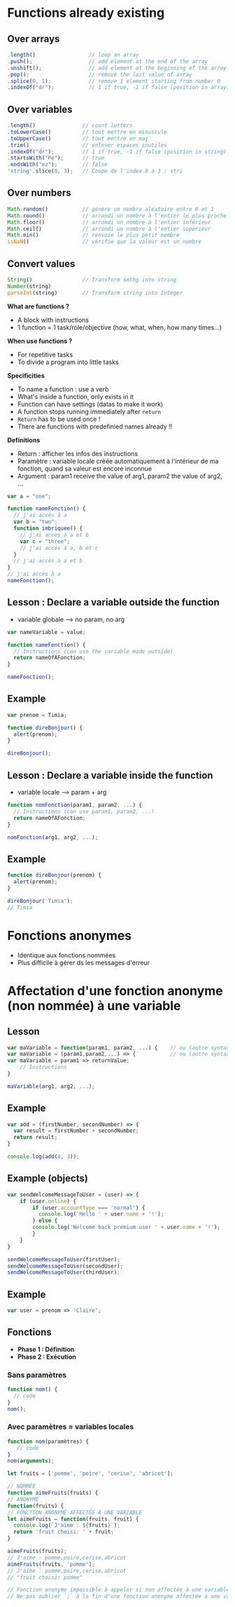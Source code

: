 # Functions already existing
## Over arrays
```javascript
.length()                 // loop an array
.push();                  // add element at the end of the array
.unshift();               // add element at the beginning of the array
.pop();                   // remove the last value of array
.splice(0, 1);            // remove 1 element starting from number 0
.indexOf("dr");           // 1 if true, -1 if false (position in array)
```
## Over variables
```javascript
.length()               // count letters
.toLowerCase()          // tout mettre en minuscule
.toUpperCase()          // tout mettre en maj
.trim()                 // enlever espaces inutiles
.indexOf("dr");         // 1 if true, -1 if false (position in string)
.startsWith("Pe");      // true
.endsWith("ez");        // false
'string'.slice(0, 3);   // Coupe de l'index 0 à 3 : stri
```
## Over numbers
```javascript
Math.random()           // génère un nombre aléatoire entre 0 et 1
Math.round()            // arrondi un nombre à l'entier le plus proche
Math.floor()            // arrondi un nombre à l'entier inférieur
Math.ceil()             // arrondi un nombre à l'entier supérieur
Math.min()              // renvoie le plus petit nombre
isNaN()                 // vérifie que la valeur est un nombre
```
## Convert values
```javascript
String()                // Transform smthg into string
Number(string)          
parseInt(string)        // Transform string into Integer
```

**What are functions ?**
- A block with instructions
- 1 function = 1 task/role/objective (how, what, when, how many times...)

**When use functions ?**
- For repetitive tasks
- To divide a program into little tasks

**Specificities**
- To name a function : use a verb
- What's inside a function, only exists in it
- Function can have settings (datas to make it work)
- A function stops running immediately after ```return```
- ```Return``` has to be used once !
- There are functions with predefinied names already !!

**Definitions**
- Return : afficher les infos des instructions
- Paramètre : variable locale créée automatiquement à l'intérieur de ma fonction, quand sa valeur est encore inconnue
- Argument : param1 receive the value of arg1, param2 the value of arg2, ...

```js
var a = "one";  

function nameFonction() {
  // j'ai accès à a
  var b = "two";
  function imbriquee() {
    // j'ai accès à a et b
    var c = "three";
    // j'ai accès à a, b et c
  }
  // j'ai accès à a et b
}
// j'ai accès à a
nameFonction();
```

## Lesson : Declare a variable outside the function 
- variable globale --> no param, no arg
```js
var nameVariable = value;  

function nameFonction() {
  // Instructions (can use the variable made outside)
  return nameOfAFonction;
}

nameFonction();
```
## Example
```js
var prenom = Timia;

function direBonjour() {
  alert(prenom);
}

direBonjour();
```

## Lesson : Declare a variable inside the function
- variable locale --> param + arg
```js
function nomFonction(param1, param2, ...) {
  // Instructions (can use param1, param2, ...)
  return nameOfAFonction;
}

nomFonction(arg1, arg2, ...); 
```

## Example
```js
function direBonjour(prenom) {
  alert(prenom);
}

direBonjour('Timia');
// Timia
```

# Fonctions anonymes
- Identique aux fonctions nommées
- Plus difficile à gérer ds les messages d'erreur

# Affectation d'une fonction anonyme (non nommée) à une variable

## Lesson
```javascript
var maVariable = function(param1, param2, ...) {    // ou (autre syntaxe)
var maVariable = (param1,param2,...) => {           // ou (autre syntaxe si un seul paramètre)
var maVariable = param1 => returnValue;
    // Instructions
}

maVariable(arg1, arg2, ...);
```

## Example
```javascript
var add = (firstNumber, secondNumber) => {
  var result = firstNumber + secondNumber;
  return result;
}

console.log(add(4, 3));
```
## Example (objects)
```javascript
var sendWelcomeMessageToUser = (user) => {
    if (user.online) {
        if (user.accountType === 'normal') {
          console.log('Hello ' + user.name + '!');
        } else {
        console.log('Welcome back premium user ' + user.name + '!');
        }
    }
}

sendWelcomeMessageToUser(firstUser);
sendWelcomeMessageToUser(secondUser);
sendWelcomeMessageToUser(thirdUser);
```

## Example
```js
var user = prenom => 'Claire';
```



## Fonctions
- **Phase 1 : Définition**
- **Phase 2 : Exécution**
### Sans paramètres
```javascript
function nom() { 
  // code 
}
nom();
```
### Avec paramètres = variables locales
```javascript
function nom(paramètres) {
   // code 
}
nom(arguments);
```

```javascript
let fruits = ['pomme', 'poire', 'cerise', 'abricot']; 

// NOMMÉE
function aimeFruits(fruits) {
// ANONYME
function(fruits) {
// FONCTION ANONYME AFFECTÉE À UNE VARIABLE
let aimeFruits = function(fruits, fruit) {
  console.log(`J'aime : ${fruits}`);
  return 'fruit choisi: ' + fruit;
}

aimeFruits(fruits);
// J'aime : pomme,poire,cerise,abricot
aimeFruits(fruits, 'pomme');
// J'aime : pomme,poire,cerise,abricot
// "fruit choisi: pomme"

// Fonction anonyme impossible à appeler si non affectée à une variable. Exécutée immédiatement
// Ne pas oublier `;` à la fin d'une fonction anonyme affectée à une variable
```

